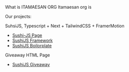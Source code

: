 What is ITAMAESAN ORG
Itamaesan org is


Our projects:

SuhsiJS, Typescript + Next + TailwindCSS + FramerMotion

- [Sushi-JS Page](https://github.com/sushi-js/)
- [SushiJS Framework](https://github.com/itamaesanorg/SushiJS)
- [SushiJS Boilorplate](https://github.com/sushi-js/SushiJS-Example-01)

Giveaway HTML Page
- [SushiJS Giveaway](https://github.com/itamaesanorg/giveawaytool)
